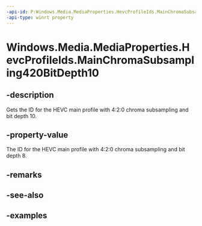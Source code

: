 ```yaml
---
-api-id: P:Windows.Media.MediaProperties.HevcProfileIds.MainChromaSubsampling420BitDepth10
-api-type: winrt property
---
```


# Windows.Media.MediaProperties.HevcProfileIds.MainChromaSubsampling420BitDepth10

<!--
public static int MainChromaSubsampling420BitDepth10 { get; }
-->


## -description

Gets the ID for the HEVC main profile with 4:2:0 chroma subsampling and bit depth 10.

## -property-value

The ID for the HEVC main profile with 4:2:0 chroma subsampling and bit depth 8.

## -remarks

## -see-also

## -examples


